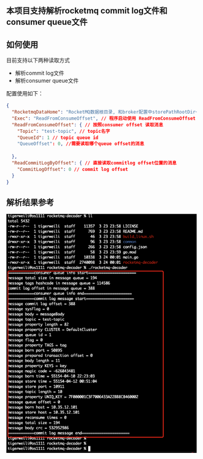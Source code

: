 ## 本项目支持解析rocketmq commit log文件和consumer queue文件

## 如何使用
目前支持以下两种读取方式
- 解析commit log文件
- 解析consumer queue文件

配置使用如下：
```json
{
  "RocketmqDataHome": "RocketMQ数据根目录, 和broker配置中storePathRootDir一样",
  "Exec": "ReadFromConsumeOffset", // 程序启动使用 ReadFromConsumeOffset 或者ReadCommitLogByOffset 配置
  "ReadFromConsumeOffset": { // 按照consumer offset 读取消息
    "Topic": "test-topic", // topic名字
    "QueueId": 1 // topic queue id
    "QueueOffset": 0, //需要读取哪个queue offset的消息
    
  },
  "ReadCommitLogByOffset": { // 直接读取commitlog offset位置的消息
    "CommitLogOffset": 0 // commit log offset
  }
}

```

## 解析结果参考
<img src="https://raw.githubusercontent.com/rmq-plus-plus/rocketmq-decoder/main/images/01.png" />